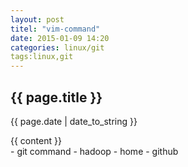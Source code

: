 ```yaml
---
layout: post
titel: "vim-command"
date: 2015-01-09 14:20
categories: linux/git
tags:linux,git
---
```

<h2>{{ page.title }}</h2>
<p class="meta">{{ page.date | date_to_string }}</p>

<div class="post">
{{ content }}
</div>
- git command
- hadoop
- home 
- github